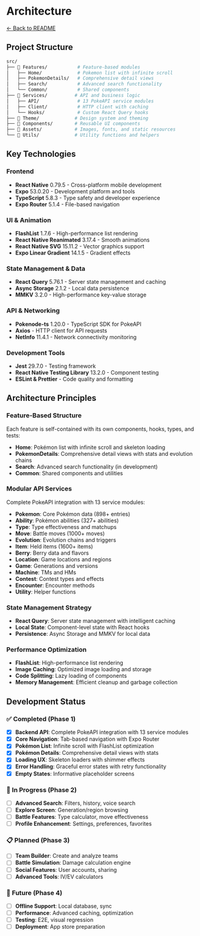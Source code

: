 # Architecture

[← Back to README](../README.md)

## Project Structure

``` bash
src/
├── 📁 Features/           # Feature-based modules
│   ├── Home/             # Pokemon list with infinite scroll
│   ├── PokemonDetails/   # Comprehensive detail views
│   ├── Search/           # Advanced search functionality
│   └── Common/           # Shared components
├── 📁 Services/          # API and business logic
│   ├── API/              # 13 PokeAPI service modules
│   ├── Client/           # HTTP client with caching
│   └── Hooks/            # Custom React Query hooks
├── 📁 Theme/             # Design system and theming
├── 📁 Components/        # Reusable UI components
├── 📁 Assets/            # Images, fonts, and static resources
└── 📁 Utils/             # Utility functions and helpers
```

## Key Technologies

### Frontend

- **React Native** 0.79.5 - Cross-platform mobile development
- **Expo** 53.0.20 - Development platform and tools
- **TypeScript** 5.8.3 - Type safety and developer experience
- **Expo Router** 5.1.4 - File-based navigation

### UI & Animation

- **FlashList** 1.7.6 - High-performance list rendering
- **React Native Reanimated** 3.17.4 - Smooth animations
- **React Native SVG** 15.11.2 - Vector graphics support
- **Expo Linear Gradient** 14.1.5 - Gradient effects

### State Management & Data

- **React Query** 5.76.1 - Server state management and caching
- **Async Storage** 2.1.2 - Local data persistence
- **MMKV** 3.2.0 - High-performance key-value storage

### API & Networking

- **Pokenode-ts** 1.20.0 - TypeScript SDK for PokeAPI
- **Axios** - HTTP client for API requests
- **NetInfo** 11.4.1 - Network connectivity monitoring

### Development Tools

- **Jest** 29.7.0 - Testing framework
- **React Native Testing Library** 13.2.0 - Component testing
- **ESLint & Prettier** - Code quality and formatting

## Architecture Principles

### Feature-Based Structure

Each feature is self-contained with its own components, hooks, types, and tests:

- **Home**: Pokémon list with infinite scroll and skeleton loading
- **PokemonDetails**: Comprehensive detail views with stats and evolution chains
- **Search**: Advanced search functionality (in development)
- **Common**: Shared components and utilities

### Modular API Services

Complete PokeAPI integration with 13 service modules:

- **Pokemon**: Core Pokémon data (898+ entries)
- **Ability**: Pokémon abilities (327+ abilities)
- **Type**: Type effectiveness and matchups
- **Move**: Battle moves (1000+ moves)
- **Evolution**: Evolution chains and triggers
- **Item**: Held items (1600+ items)
- **Berry**: Berry data and flavors
- **Location**: Game locations and regions
- **Game**: Generations and versions
- **Machine**: TMs and HMs
- **Contest**: Contest types and effects
- **Encounter**: Encounter methods
- **Utility**: Helper functions

### State Management Strategy

- **React Query**: Server state management with intelligent caching
- **Local State**: Component-level state with React hooks
- **Persistence**: Async Storage and MMKV for local data

### Performance Optimization

- **FlashList**: High-performance list rendering
- **Image Caching**: Optimized image loading and storage
- **Code Splitting**: Lazy loading of components
- **Memory Management**: Efficient cleanup and garbage collection

## Development Status

### ✅ Completed (Phase 1)

- [x] **Backend API**: Complete PokeAPI integration with 13 service modules
- [x] **Core Navigation**: Tab-based navigation with Expo Router
- [x] **Pokémon List**: Infinite scroll with FlashList optimization
- [x] **Pokémon Details**: Comprehensive detail views with stats
- [x] **Loading UX**: Skeleton loaders with shimmer effects
- [x] **Error Handling**: Graceful error states with retry functionality
- [x] **Empty States**: Informative placeholder screens

### 🔄 In Progress (Phase 2)

- [ ] **Advanced Search**: Filters, history, voice search
- [ ] **Explore Screen**: Generation/region browsing
- [ ] **Battle Features**: Type calculator, move effectiveness
- [ ] **Profile Enhancement**: Settings, preferences, favorites

### 📋 Planned (Phase 3)

- [ ] **Team Builder**: Create and analyze teams
- [ ] **Battle Simulation**: Damage calculation engine
- [ ] **Social Features**: User accounts, sharing
- [ ] **Advanced Tools**: IV/EV calculators

### 🚀 Future (Phase 4)

- [ ] **Offline Support**: Local database, sync
- [ ] **Performance**: Advanced caching, optimization
- [ ] **Testing**: E2E, visual regression
- [ ] **Deployment**: App store preparation
